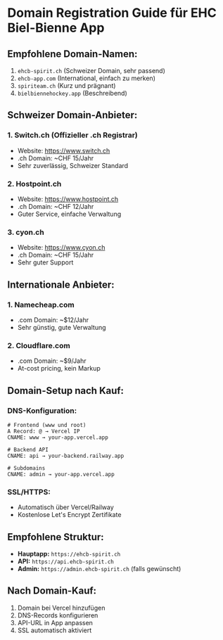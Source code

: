 # Domain Registration Guide für EHC Biel-Bienne App

## Empfohlene Domain-Namen:
1. `ehcb-spirit.ch` (Schweizer Domain, sehr passend)
2. `ehcb-app.com` (International, einfach zu merken)
3. `spiriteam.ch` (Kurz und prägnant)
4. `bielbiennehockey.app` (Beschreibend)

## Schweizer Domain-Anbieter:

### 1. Switch.ch (Offizieller .ch Registrar)
- Website: https://www.switch.ch
- .ch Domain: ~CHF 15/Jahr
- Sehr zuverlässig, Schweizer Standard

### 2. Hostpoint.ch
- Website: https://www.hostpoint.ch
- .ch Domain: ~CHF 12/Jahr
- Guter Service, einfache Verwaltung

### 3. cyon.ch
- Website: https://www.cyon.ch
- .ch Domain: ~CHF 15/Jahr
- Sehr guter Support

## Internationale Anbieter:

### 1. Namecheap.com
- .com Domain: ~$12/Jahr
- Sehr günstig, gute Verwaltung

### 2. Cloudflare.com
- .com Domain: ~$9/Jahr
- At-cost pricing, kein Markup

## Domain-Setup nach Kauf:

### DNS-Konfiguration:
```
# Frontend (www und root)
A Record: @ → Vercel IP
CNAME: www → your-app.vercel.app

# Backend API
CNAME: api → your-backend.railway.app

# Subdomains
CNAME: admin → your-app.vercel.app
```

### SSL/HTTPS:
- Automatisch über Vercel/Railway
- Kostenlose Let's Encrypt Zertifikate

## Empfohlene Struktur:
- **Hauptapp:** `https://ehcb-spirit.ch`
- **API:** `https://api.ehcb-spirit.ch`
- **Admin:** `https://admin.ehcb-spirit.ch` (falls gewünscht)

## Nach Domain-Kauf:
1. Domain bei Vercel hinzufügen
2. DNS-Records konfigurieren
3. API-URL in App anpassen
4. SSL automatisch aktiviert
